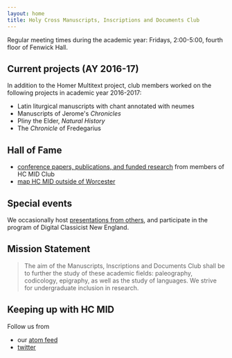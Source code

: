 ```yaml
---
layout: home
title: Holy Cross Manuscripts, Inscriptions and Documents Club
---
```



Regular meeting times during the academic year:  Fridays, 2:00-5:00, fourth floor of Fenwick Hall.

## Current projects (AY 2016-17) ##


In addition to the Homer Multitext project, club members worked on the following projects in academic year 2016-2017:


- Latin liturgical manuscripts with chant annotated with neumes
- Manuscripts of Jerome's *Chronicles*
- Pliny the Elder, *Natural History*
- The *Chronicle* of Fredegarius


## Hall of Fame ##

- [conference papers,  publications, and funded research](hof) from members of HC MID Club
- [map HC MID outside of Worcester](where)

## Special events ##


We occasionally host [presentations from others](hosted), and participate in the program of Digital Classicist New England.


## Mission Statement ##


>The aim of the Manuscripts, Inscriptions and Documents Club shall be to further the study of these academic fields: paleography, codicology, epigraphy, as well as the study of languages. We strive for undergraduate inclusion in research.


## Keeping up with HC MID ###

Follow us from

- our [atom feed](atom.xml)
- [twitter](https://twitter.com/hcmid)
